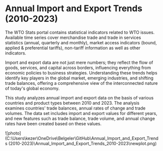 # **Annual Import and Export Trends (2010-2023)**

The WTO Stats portal contains statistical indicators related to WTO issues. Available time series cover merchandise trade and trade in services statistics (annual, quarterly and monthly), market access indicators (bound, applied & preferential tariffs), non-tariff information as well as other indicators.

Import and export data are not just mere numbers; they reflect the flow of goods, services, and capital across borders, influencing everything from economic policies to business strategies.
Understanding these trends helps identify key players in the global market, emerging industries, and shifting trade balances, offering a comprehensive view of the interconnected nature of today's global economy. 

This study analyzes annual import and export data on the basis of various countries and product types between 2010 and 2023. The analysis examines countries' trade balances, annual rates of change and trade volumes. The data set includes import and export values for different years, and new features such as trade balance, trade volume, and annual change rates have been created based on these values.

![photo](C:\Users\kezer\OneDrive\Belgeler\GitHub\Annual_Import_and_Export_Trends (2010-2023)\Annual_Import_and_Export_Trends_2010-2023\newplot.png)
